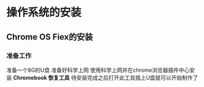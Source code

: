 # 操作系统的安装
## Chrome OS Fiex的安装

### 准备工作
准备一个8G的U盘
准备好科学上网
使用科学上网并在chrome浏览器插件中心安装 **Chromebook 恢复工具** 待安装完成之后打开此工具插上U盘就可以开始制作了
